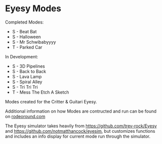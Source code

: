 # Eyesy Modes
Completed Modes: 
* S - Beat Bat
* S - Halloween
* S - Mr Schwibabyyyy
* T - Parked Car

In Development:
* S - 3D Pipelines
* S - Back to Back
* S - Lava Lamp
* S - Spiral Alley
* S - Tri Tri Tri
* T - Mess The Etch A Sketch


Modes created for the Critter & Guitari Eyesy.

Additional information on how Modes are contructed and run can be found on [rodeoround.com](https://rodeoround.com)

The Eyesy simulator takes heavily from <https://github.com/trev-rock/Eyesy> and <https://github.com/notmatthancock/eyesim>, but customizes functions and includes an info display for current mode run through the simulator.
